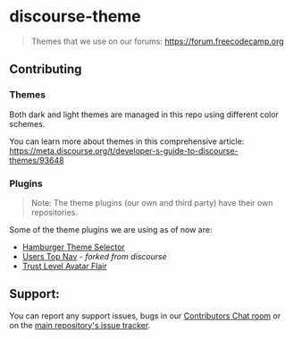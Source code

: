 # discourse-theme

> Themes that we use on our forums: https://forum.freecodecamp.org

## Contributing

### Themes

Both dark and light themes are managed in this repo using different color
schemes.

You can learn more about themes in this comprehensive article:
https://meta.discourse.org/t/developer-s-guide-to-discourse-themes/93648

### Plugins

> Note: The theme plugins (our own and third party) have their own repositories.

Some of the theme plugins we are using as of now are:

- [Hamburger Theme Selector](https://github.com/discourse/discourse-hamburger-theme-selector)
- [Users Top Nav](https://github.com/freeCodeCamp/discourse-users-nav) - _forked
  from discourse_
- [Trust Level Avatar Flair](https://github.com/tshenry/discourse-trust-level-avatar-flair)

## Support:

You can report any support issues, bugs in our
[Contributors Chat room](https://gitter.im/FreeCodeCamp/Contributors) or on the
[main repository's issue tracker](https://github.com/freeCodeCamp/freeCodeCamp/issues).
